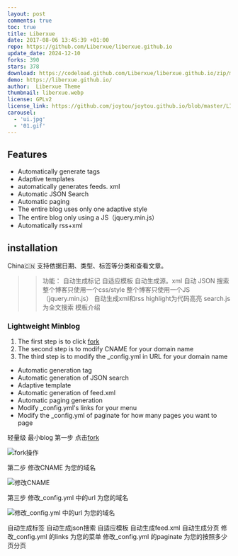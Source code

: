 ```yaml
---
layout: post
comments: true
toc: true
title: Liberxue
date: 2017-08-06 13:45:39 +01:00
repo: https://github.com/Liberxue/liberxue.github.io
update_date: 2024-12-10
forks: 390
stars: 378
download: https://codeload.github.com/Liberxue/liberxue.github.io/zip/master
demo: https://liberxue.github.io/
author:  Liberxue Theme
thumbnail: liberxue.webp
license: GPLv2
license_link: https://github.com/joytou/joytou.github.io/blob/master/LICENSE
carousel:
  - 'ui.jpg'
  - '01.gif'
---
```


## Features

* Automatically generate tags
* Adaptive templates
* automatically generates feeds. xml
* Automatic JSON Search
* Automatic paging
* The entire blog uses only one adaptive style
* The entire blog only using a JS（jquery.min.js）
* Automatically rss+xml

## installation

China🇨🇳
支持依据日期、类型、标签等分类和查看文章。
>> 功能：
自动生成标记
自适应模板
自动生成源。xml
自动 JSON 搜索
整个博客只使用一个css/style
整个博客只使用一个JS（jquery.min.js）
自动生成xml和rss
highlight为代码高亮
search.js为全文搜索
>> 模板介绍
  
### Lightweight Minblog

1. The first step is to click [fork][6]
2. The second step is to modify CNAME for your domain name
3. The third step is to modify the _config.yml in URL for your domain name

* Automatic generation tag
* Automatic generation of JSON search
* Adaptive template
* Automatic generation of feed.xml
* Automatic paging generation
* Modify _config.yml's links for your menu
* Modify the _config.yml of paginate for how many pages you want to page

轻量级 最小blog
第一步 点击[fork][6]

[6]: https://github.com/Liberxue/liberxue.github.io#fork-destination-box

![fork操作][3]

[3]: https://raw.githubusercontent.com/Liberxue/liberxue.github.io/master/thumbnails/02.gif

第二步 修改CNAME 为您的域名

![修改CNAME][4]

[4]: https://raw.githubusercontent.com/Liberxue/liberxue.github.io/master/thumbnails/04.gif

第三步 修改_config.yml 中的url 为您的域名

![修改_config.yml 中的url 为您的域名][5]

[5]: https://raw.githubusercontent.com/Liberxue/liberxue.github.io/master/thumbnails/04.gif

自动生成标签
自动生成json搜索
自适应模板
自动生成feed.xml
自动生成分页
修改_config.yml 的links 为您的菜单
修改_config.yml  的paginate 为您的按照多少页分页
